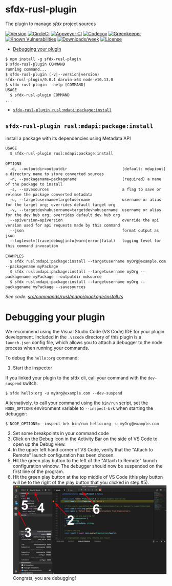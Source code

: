 sfdx-rusl-plugin
================

The plugin to manage _sfdx_ project sources

[![Version](https://img.shields.io/npm/v/sfdx-rusl-plugin.svg)](https://npmjs.org/package/sfdx-rusl-plugin)
[![CircleCI](https://circleci.com/gh/ruslan-kurchenko/sfdx-rusl-plugin/tree/master.svg?style=shield)](https://circleci.com/gh/ruslan-kurchenko/sfdx-rusl-plugin/tree/master)
[![Appveyor CI](https://ci.appveyor.com/api/projects/status/github/ruslan-kurchenko/sfdx-rusl-plugin?branch=master&svg=true)](https://ci.appveyor.com/project/heroku/sfdx-rusl-plugin/branch/master)
[![Codecov](https://codecov.io/gh/ruslan-kurchenko/sfdx-rusl-plugin/branch/master/graph/badge.svg)](https://codecov.io/gh/ruslan-kurchenko/sfdx-rusl-plugin)
[![Greenkeeper](https://badges.greenkeeper.io/ruslan-kurchenko/sfdx-rusl-plugin.svg)](https://greenkeeper.io/)
[![Known Vulnerabilities](https://snyk.io/test/github/ruslan-kurchenko/sfdx-rusl-plugin/badge.svg)](https://snyk.io/test/github/ruslan-kurchenko/sfdx-rusl-plugin)
[![Downloads/week](https://img.shields.io/npm/dw/sfdx-rusl-plugin.svg)](https://npmjs.org/package/sfdx-rusl-plugin)
[![License](https://img.shields.io/npm/l/sfdx-rusl-plugin.svg)](https://github.com/ruslan-kurchenko/sfdx-rusl-plugin/blob/master/package.json)

<!-- toc -->
* [Debugging your plugin](#debugging-your-plugin)
<!-- tocstop -->
<!-- install -->
<!-- usage -->
```sh-session
$ npm install -g sfdx-rusl-plugin
$ sfdx-rusl-plugin COMMAND
running command...
$ sfdx-rusl-plugin (-v|--version|version)
sfdx-rusl-plugin/0.0.1 darwin-x64 node-v10.13.0
$ sfdx-rusl-plugin --help [COMMAND]
USAGE
  $ sfdx-rusl-plugin COMMAND
...
```
<!-- usagestop -->
<!-- commands -->
* [`sfdx-rusl-plugin rusl:mdapi:package:install`](#sfdx-rusl-plugin-ruslmdapipackageinstall)

## `sfdx-rusl-plugin rusl:mdapi:package:install`

install a package with its dependencies using Metadata API

```
USAGE
  $ sfdx-rusl-plugin rusl:mdapi:package:install

OPTIONS
  -d, --outputdir=outputdir                        [default: mdapiout] a directory name to store converted sources
  -n, --packagename=packagename                    (required) a name of the package to install
  -s, --savesources                                a flag to save or release the package converted metadata
  -u, --targetusername=targetusername              username or alias for the target org; overrides default target org
  -v, --targetdevhubusername=targetdevhubusername  username or alias for the dev hub org; overrides default dev hub org
  --apiversion=apiversion                          override the api version used for api requests made by this command
  --json                                           format output as json
  --loglevel=(trace|debug|info|warn|error|fatal)   logging level for this command invocation

EXAMPLES
  $ sfdx rusl:mdapi:package:install --targetusername myOrg@example.com --packagename myPackage
  $ sfdx rusl:mdapi:package:install --targetusername myOrg --packagename myPackage --outputdir mdsource
  $ sfdx rusl:mdapi:package:install --targetusername myOrg --packagename myPackage --savesources
```

_See code: [src/commands/rusl/mdapi/package/install.ts](https://github.com/ruslan-kurchenko/sfdx-rusl-plugin/blob/v0.0.1/src/commands/rusl/mdapi/package/install.ts)_
<!-- commandsstop -->
<!-- debugging-your-plugin -->
# Debugging your plugin
We recommend using the Visual Studio Code (VS Code) IDE for your plugin development. Included in the `.vscode` directory of this plugin is a `launch.json` config file, which allows you to attach a debugger to the node process when running your commands.

To debug the `hello:org` command: 
1. Start the inspector
  
If you linked your plugin to the sfdx cli, call your command with the `dev-suspend` switch: 
```sh-session
$ sfdx hello:org -u myOrg@example.com --dev-suspend
```
  
Alternatively, to call your command using the `bin/run` script, set the `NODE_OPTIONS` environment variable to `--inspect-brk` when starting the debugger:
```sh-session
$ NODE_OPTIONS=--inspect-brk bin/run hello:org -u myOrg@example.com
```

2. Set some breakpoints in your command code
3. Click on the Debug icon in the Activity Bar on the side of VS Code to open up the Debug view.
4. In the upper left hand corner of VS Code, verify that the "Attach to Remote" launch configuration has been chosen.
5. Hit the green play button to the left of the "Attach to Remote" launch configuration window. The debugger should now be suspended on the first line of the program. 
6. Hit the green play button at the top middle of VS Code (this play button will be to the right of the play button that you clicked in step #5).
<br><img src=".images/vscodeScreenshot.png" width="480" height="278"><br>
Congrats, you are debugging!
